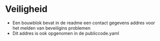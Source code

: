 # Veiligheid

- Een bouwblok bevat in de readme een contact gegevens addres voor het melden van beveiligins problemen
- Dit addres is ook opgenomen in de publiccode.yaml